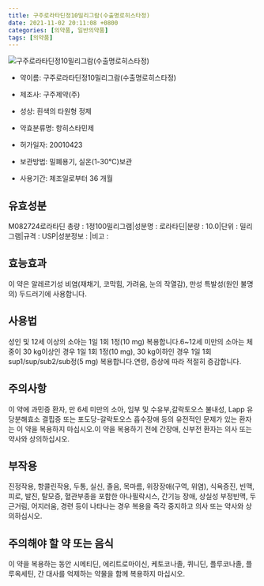 ```yaml
---
title: 구주로라타딘정10밀리그람(수출명로히스타정)
date: 2021-11-02 20:11:08 +0800
categories: [의약품, 일반의약품]
tags: [의약품]
---
```

![구주로라타딘정10밀리그람(수출명로히스타정)](https://nedrug.mfds.go.kr/pbp/cmn/itemImageDownload/1Mxwka5v1g7)

- 약이름: 구주로라타딘정10밀리그람(수출명로히스타정)
- 제조사: 구주제약(주)
- 성상: 흰색의 타원형 정제


- 약효분류명: 항히스타민제
- 허가일자: 20010423
- 보관방법: 밀폐용기, 실온(1-30℃)보관

- 사용기간: 제조일로부터 36 개월
## 유효성분
M082724로라타딘
총량 : 1정100밀리그램|성분명 : 로라타딘|분량 : 10.0|단위 : 밀리그램|규격 : USP|성분정보 : |비고 :
## 효능효과
이 약은 알레르기성 비염(재채기, 코막힘, 가려움, 눈의 작열감), 만성 특발성(원인 불명의) 두드러기에 사용합니다.
## 사용법
성인 및 12세 이상의 소아는 1일 1회 1정(10 mg) 복용합니다.6~12세 미만의 소아는 체중이 30 kg이상인 경우 1일 1회 1정(10 mg), 30 kg이하인 경우 1일 1회 sup1/sup/sub2/sub정(5 mg) 복용합니다.연령, 증상에 따라 적절히 증감합니다.
## 주의사항
이 약에 과민증 환자, 만 6세 미만의 소아, 임부 및 수유부,갈락토오스 불내성, Lapp 유당분해효소 결핍증 또는 포도당-갈락토오스 흡수장애 등의 유전적인 문제가 있는 환자는 이 약을 복용하지 마십시오.이 약을 복용하기 전에 간장애, 신부전 환자는 의사 또는 약사와 상의하십시오.
## 부작용
진정작용, 항콜린작용, 두통, 실신, 졸음, 목마름, 위장장애(구역, 위염), 식욕증진, 빈맥, 피로, 발진, 탈모증, 혈관부종을 포함한 아나필락시스, 간기능 장애, 상실성 부정빈맥, 두근거림, 어지러움, 경련 등이 나타나는 경우 복용을 즉각 중지하고 의사 또는 약사와 상의하십시오.
## 주의해야 할 약 또는 음식
이 약을 복용하는 동안 시메티딘, 에리트로마이신, 케토코나졸, 퀴니딘, 플루코나졸, 플루옥세틴, 간 대사를 억제하는 약물을 함께 복용하지 마십시오.
